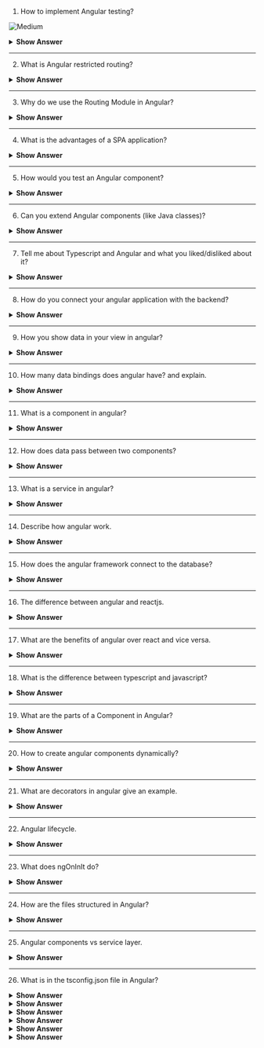 1. How to implement Angular testing?

![Medium](https://github.com/revaturelabs/interviewquestions/blob/dev/ComplexityTags/Medium%20(2).svg)

<details><summary><b>Show Answer</b></summary>

 <blockquote>
   Angular testing is implemented using Karma and Jasmine.
   
  - The `ng test` command is used to run the tests.
  - Karma checks for `component_name.spec.ts` file to run the tests.
  - Jasmine has inbuilt funtions like `describe()` and `it()` to write tests.
  
  </blockquote>
</details>

---

2. What is Angular restricted routing?
<details><summary><b>Show Answer</b></summary>

 <blockquote>

Angular restricted routing is used to implemenent Autentication and Role based authorization in an application.

 To implement Angular restricted routing, one can use the Angular Router's canActivate guard to check if a user has the necessary permissions to access a particular route. If the user is not authorized, the guard can redirect them to a different route or display an error message.

  </blockquote>
</details>

---

3. Why do we use the Routing Module in Angular?


<details><summary><b>Show Answer</b></summary>

 <blockquote>

 Routing module is used to navigate between different components in an Angular application.

  </blockquote>
</details>

---

4. What is the advantages of a SPA application?

<details><summary><b>Show Answer</b></summary>

SPA (Single Page Application) is a web application that dynamically rewrites a single web page with new data from the server.

### The advantages of using SPA's are:

- **Quick loading time**: Unlike MPA (Multi-page application) HTML page is loaded only once in SPA.
- **fluid user experience**: SPA's provide an experience like a desktop or mobile app.
- **Ease in building feature-rich apps**: Adding new features to a web application is easy in SPA.
- **Less bandwidth use**: SPA's load page only once. So, they consume less bandwidth.

 <blockquote>

  </blockquote>
</details>

---

5. How would you test an Angular component?

<details><summary><b>Show Answer</b></summary>

 <blockquote>

 To test an Angular component, you need have a `component_name.spec.ts` file, write tests for the component's logic and template by using the functions like `describe()` and `it()`, run the tests using `ng test` command, and debug any issues that arise.

  </blockquote>
</details>

---

6. Can you extend Angular components (like Java classes)?


<details><summary><b>Show Answer</b></summary>

 <blockquote>

 Every Angular component has a TypeScript class, which can be extended by other TypeScript classes. So, all the functionalities of a componenet mentioned in the class can be inherited by extending the class.

  </blockquote>
</details>

---

7. Tell me about Typescript and Angular and what you liked/disliked about it?

<details><summary><b>Show Answer</b></summary>

 <blockquote>

 **TypeScript:** TypeScript is a powerful and flexible language that combines the best features of JavaScript with additional features that improve code quality and developer productivity like Optional static typing, Object-oriented programming, Better tooling and editor support, Code readability etc.

 **Angular:** Angular is a framework built on TypeScript.

 Few advantages of Angular are:

 1. Developing Large scale dynamic applications

   - Reusable components make it easier to build and manage complex architecture and dynamic elements.

2. Developing PWAs and SPAs

   - Progressive Web Applications (PWA): A website that is similar to a mobile app is called PWA. The goal of PWA is to blur the gap between native apps and the mobile web.

   - Single Page Application (SPA): A single page application is a web app which is built with multiple components, unlike normal web pages, SPA's are loaded only once and they improve the user experience by avoiding multiple web pages and waiting time to load the webpages.

3. Developing cross-platform applications

   - Angular web apps are compatible with both desktop and mobile.

4. You have a massive project with massive team

   - Many developers can work on the same Angular project without any maintenance and error debugging issues.

  </blockquote>
</details>

---

8. How do you connect your angular application with the backend?


<details><summary><b>Show Answer</b></summary>

 <blockquote>

 The Angular application communicates with the backend using HttpClient Module. The HTTP methods like post, get, delete and patch are used to send a HTTP request to the backend and get the response. Normally these methods are written in a Service which can be injected in any Angular component.

  </blockquote>
</details>

---

9. How you show data in your view in angular?


<details><summary><b>Show Answer</b></summary>

 <blockquote>

The ways to show data in a view are:

**One way binding**

1. Text Interpolations: Text interpolation is a one-way transfer of data from a TypeScript file in a model to an HTML template.
2. Property Binding: The properties of HTML elements in the template can be dynamically modified by transferring data from TypeScript. it is used to set a specific element property.
3. Event Binding: Listens for an element change event. Mostly event binding is used to listen to user actions.

**Two way binding**

Conventionally two-way binding is achieved by combining property binding/text interpolation and event binding, but in Angular, this is achieved by "[()]". Two-way binding is used to listen for events and update values.

**Directives**

Angular comes with built-in directives that allow you to add additional functionality to your HTML elements. Structural directices, attribute directives and component directives are the different types of built-in directives.

  </blockquote>
</details>

---

10. How many data bindings does angular have? and explain.

<details><summary><b>Show Answer</b></summary>

 <blockquote>

 In Angular there are two types of data binding

**One way binding**

1. Text Interpolations: Text interpolation is a one-way transfer of data from a TypeScript file in a model to an HTML template.
2. Property Binding: The properties of HTML elements in the template can be dynamically modified by transferring data from TypeScript. it is used to set a specific element property.
3. Event Binding: Listens for an element change event. Mostly event binding is used to listen to user actions.

**Two way binding**

Conventionally two-way binding is achieved by combining property binding/text interpolation and event binding, but in Angular, this is achieved by "[()]". Two-way binding is used to listen for events and update values.

  </blockquote>
</details>

---

11. What is a component in angular?

<details><summary><b>Show Answer</b></summary>

 <blockquote>

Components are building blocks of Angular applications. `@Component`, is the component decorator which marks the class as an Angular component and provides metadata about how the component works during the runtime.

A component consists of:
1. An HTML template.
2. A CSS selector.
3. Optional CSS Styles applied to the template
4. A TypeScript class that defines the behaviour of the component.

  </blockquote>
</details>

---

12. How does data pass between two components?


<details><summary><b>Show Answer</b></summary>

 <blockquote>

There are multiple ways to pass data betweeen two components in Angular. 

**1. Parent and Child components:**

Angular uses `@Input` and `@Output` decorators to flow data between components. If we have to pass data into a component we use the `@Input` decorator, and if we have to emit the event or data from a component we use the `@Output` decorator with the `EventEmitter` API.

**2. Services:**

A service is a singleton object that can be injected into multiple components. Components can then use the service to retrieve or update data, and the service can keep track of the state of the data.

**3. RxJS**

RxJS is a reactive programming library that can be used in Angular to pass data between components. RxJS provides observable and subscriber patterns that can be used to asynchronously pass data between components.

  </blockquote>
</details>

---

13. What is a service in angular?


<details><summary><b>Show Answer</b></summary>

 <blockquote>

**Service** : A TypeScript class to share data or functionality throughout the application.

Uses of service:

- Code reuse
- Cross-component communication


  </blockquote>
</details>

---

14. Describe how angular work.
<details><summary><b>Show Answer</b></summary>

 <blockquote>

Angular is a framework built on TypeScript. Angular includes:

- A component-based framework to create single-page applications and scalable applications.
- A collection of well-defined libraries that include many features like routing, and client-server management etc.
- Tools to develop, build, test and deploy a front-end application.

  </blockquote>
</details>

---

15. How does the angular framework connect to the database? 

<details><summary><b>Show Answer</b></summary>

 <blockquote>

 Angular application is not directly connected to the database. The Angular application sends HTTP requests to the Backend application which is connected to the database. The backend will perform the necessary operations and provides the response to the Angular applcation.

  </blockquote>
</details>

---

16. The difference between angular and reactjs.

<details><summary><b>Show Answer</b></summary>

 <blockquote>

Angular and React are both popular front-end development frameworks used to build dynamic and interactive web applications. 

The differences between Angular and react:

1. **Language:** Angular is written in TypeScript, a superset of JavaScript that adds static type checking and other features, while React is written in plain JavaScript.

2. **Architecture:** Angular follows a component-based architecture where everything is a component, including services and directives, while React uses a more functional approach where components are defined as functions.

3.  **Data binding:** Angular uses two-way data binding, where changes in the model are automatically reflected in the view and vice versa, while React uses one-way data binding, where data flows from parent components to child components.

4. **Template system:** Angular uses an HTML-based template system with special syntax and directives for dynamic rendering, while React uses a JSX syntax that allows developers to write HTML-like code directly in their JavaScript.

5. **State management:** Angular comes with built-in state management tools like RxJS and ngRx, while React relies on third-party libraries like Redux or the newer Context API for state management.

  </blockquote>
</details>

---

17. What are the benefits of angular over react and vice versa.


<details><summary><b>Show Answer</b></summary>

 <blockquote>

### Benefits of Angular :

- **Comprehensive framework:** Angular is a complete framework that comes with everything you need to build a web application, including routing, state management, and testing tools. This means that developers don't need to spend time choosing and integrating different libraries, making it a good choice for large and complex projects.

- **Strong typing:** Angular is written in TypeScript, a superset of JavaScript that adds static typing and other features to the language. This makes it easier to catch errors at compile time and maintain large codebases.

- **Dependency injection:** Angular's built-in dependency injection system makes it easy to manage dependencies between components and services.

- **Performance:** Angular's change detection mechanism is highly optimized, So it's suitable for large and complex applications.

### Benefits of React:

**Virtual DOM:** React uses a virtual DOM, which is a lightweight representation of the actual DOM. This allows React to efficiently update only the parts of the DOM that have changed, leading to better performance.

**Flexibility:** React is a lightweight library that can be used with other libraries and frameworks. This makes it a good choice for smaller projects and for integrating with existing codebases.

**JSX:** React's use of JSX, a syntax extension that allows you to write HTML-like code in JavaScript, makes it easier to write and read complex UI components.


  </blockquote>
</details>

---

18. What is the difference between typescript and javascript?
  

<details><summary><b>Show Answer</b></summary>

 <blockquote>

 Few differnces between TypeScript and JavaScript are:

 1. TypeScript is a statically typed language that is a superset of JavaScript. Where as JavaScript is dynamically typed.
 2. TypeScript has type annotations, which help catch errors at compile-time rather than at runtime, making it easier to catch bugs and improve the overall quality of code. 
 3. TypeScript also supports object-oriented programming features such as classes and interfaces. JavaScript is not class based object oriented programming language.



  </blockquote>
</details>

---

19.  What are the parts of a Component in Angular?


<details><summary><b>Show Answer</b></summary>

 <blockquote>

 Components are building blocks of Angular applications.

The parts of the component are:
1. An HTML template.
2. A CSS selector.
3. Optional CSS Styles applied to the template
4. A TypeScript class that defines the behaviour of the component.

  </blockquote>
</details>

---

20. How to create angular components dynamically?


<details><summary><b>Show Answer</b></summary>

 <blockquote>

 
Loading components during runtime is called Dynamic component loading.

Procedure to load components dynamically

1. Creating and Anchor Directive: 

Before adding components, It is necessary to define an anchor point to tell Angular where to insert components.

2. Loading Components:

Using `<ng-template>` and the Anchor directive selector, you can inform Angular where to dynamically load components.

3. Resolving components:

Using an array of components or by conditions or user actions the components can be loaded dynamically.

  </blockquote>
</details>
 
 ---

21. What are decorators in angular give an example.

<details><summary><b>Show Answer</b></summary>

 <blockquote>
Decorators are a way to annotate and modify classes, properties, and methods. They are used to add metadata and provide additional functionality to classes or class members.
 
There are four types of decorators in Angular:

1. Class Decorators: The class decorator as name imples is used to provide metadata about classes. `@Component` and `@NgModel` are examples of class decorators.
2. Property Decorators: Property decorators are used to decorate the specific properties within the classes. `@Input` and `@Output` are examples for property decorators.
3. Method Decorators: Method Decorator is applied for specific methods within your class with functionality. `@HostListener` is an example for method decorator.
4. Parameter Decorators: Paramater decorators are used for paramaters present in a constructor of a class. `@Inject` is an example for paramater decorator.

  </blockquote>
</details>

 ---

22. Angular lifecycle. 


<details><summary><b>Show Answer</b></summary>

 <blockquote>

## Components Life Cycle Hooks

Angular creates a component; renders it; creates and renders its children; checks it when its data-bound properties change; and destroys it before removing it from the DOM. These events are called **Lifecycle Hooks**. These Lifecycle hooks have eight different function calls which correspond to the lifecycle event. Every angular component has a life cycle event carried out in 2 different phases -  one linked to the component itself and the other linked to the children of that component.

## Eight lifecycle hooks in Angular

The below diagram illustrates the order in which the eight hooks are executed.

![Lifecycle Hooks](/modules/resources/hooks.png)

**constructor()** - The constructor of the component class gets executed first, before the execution of any other lifecycle hook events. If we need to inject any dependencies into the component, then the constructor is the best place to do so.

#### Lifecycle Hooks

**ngOnChanges()** - Called whenever the input properties of the component change. It returns a *SimpleChanges* object which holds any current and previous property values.

**ngOnInit()** - Called once to initialize the component and set the input properties. It initializes the component after Angular first displays the data-bound properties. 

**ngDoCheck()** - Called during all change-detection runs that Angular can't detect on its own. Also called immediately after the `ngOnChanges()` method.

**ngAfterContentInit()** - Invoked once after Angular performs any content projection into the component’s view.

**ngAfterContentChecked()** - Invoked after each time Angular checks for content projected into the component. It's called after `ngAfterContentInit()` and every subsequent `ngDoCheck()`.

**ngAfterViewInit()** - Invoked after Angular initializes the component's views and its child views.

**ngAfterViewChecked()** - Invoked after each time Angular checks for the content projected into the component. a It called after `ngAfterViewInit()` and every subsequent `ngAfterContentChecked()`.

**ngOnDestroy()** - Invoked before Angular destroys the directive or component.


  </blockquote>
</details>

 ---

23. What does ngOnInIt do?

<details><summary><b>Show Answer</b></summary>

 <blockquote>

 **ngOnInit()** It is Called once to initialize the component and set the input properties. It initializes the component after Angular first displays the data-bound properties. 

  </blockquote>
  
</details>

 ---

24. How are the files structured in Angular?

<details><summary><b>Show Answer</b></summary>

 <blockquote>
 
In Angular, files are organized into modules, components, services, directives, pipes, and other artifacts. Here is a brief overview of how files are typically structured in an Angular application:

**1. Modules:** An Angular application is typically divided into feature modules, which are collections of related components, services, and other artifacts. A module is defined in a file with the ".module.ts" extension and typically includes declarations, imports, exports, and providers.

**2. Components:** Components are the building blocks of an Angular application, and they represent the UI elements of the application. A component is defined in a file with the ".component.ts" extension and typically includes a template, styles, and logic for handling user interactions.

**3. Services:** Services provide functionality that can be shared across components or other services in an application. A service is defined in a file with the ".service.ts" extension and typically includes methods for interacting with external data sources or performing other operations.

**4. Directives:** Directives are used to add behavior or manipulate the DOM of an Angular application. A directive is defined in a file with the ".directive.ts" extension and typically includes a selector, template, and logic for manipulating the DOM.

**5. Pipes:** Pipes are used to transform data in an Angular application. A pipe is defined in a file with the ".pipe.ts" extension and typically includes a transform method for transforming data.

In addition to these core artifacts, an Angular application may also include files for testing, routing, and configuration. The specific file structure of an Angular application may vary depending on the needs of the project and the preferences of the development team.

  </blockquote>
</details>

 ---

25. Angular components vs service layer.

<details><summary><b>Show Answer</b></summary>

 <blockquote>

- Components in an Angular application are responsible for managing the user interface, while services provide functionality that can be shared across multiple components or other services in an application. 
- Components typically contain logic for handling user interactions and for communicating with other parts of the application. 
- Services contain business logic for performing operations such as retrieving data from an API, processing data, or performing calculations. 
- It is recommended to keep the business logic and data management code in services, and to use components primarily for managing the user interface.

  </blockquote>
</details>

 ---
 
26. What is in the tsconfig.json file in Angular?

<details><summary><b>Show Answer</b></summary>

 <blockquote>

 The tsconfig.json file in an Angular project is a configuration file for the TypeScript compiler, which specifies the compiler options, files to include and exclude, and other settings for the TypeScript compiler. It is an important file as it controls how TypeScript code is compiled and processed in the project.


  </blockquote>
</details>

<details><summary><b>Show Answer</b></summary>

 <blockquote>

  </blockquote>
</details>

<details><summary><b>Show Answer</b></summary>

 <blockquote>

  </blockquote>
</details>

<details><summary><b>Show Answer</b></summary>

 <blockquote>

  </blockquote>
</details>

<details><summary><b>Show Answer</b></summary>

 <blockquote>

  </blockquote>
</details>

<details><summary><b>Show Answer</b></summary>

 <blockquote>

  </blockquote>
</details>
